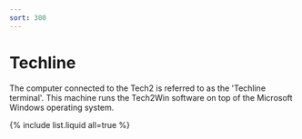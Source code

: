 ```yaml
---
sort: 300
---
```


# Techline

The computer connected to the Tech2 is referred to as the 'Techline terminal'. This machine runs the Tech2Win software on top of the Microsoft Windows operating system.

{% include list.liquid all=true %}